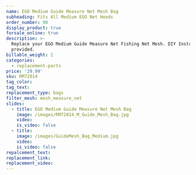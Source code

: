 ```yaml
---
name: EGO Medium Guide Measure Net Mesh Bag
subheading: Fits All Medium EGO Net Heads
order_number: 90
display_product: true
forsale_online: true
description: >-
  Replace your EGO Medium Guide Measure Net Fishing Net Mesh. DIY Instructions
  provided.
billable_weight: 2
categories:
  - replacement-parts
price: '29.99'
sku: RM72014
tag_color:
tag_text:
replacement_type: bags
filter_mesh: mesh_measure_net
slides:
  - title: EGO Medium Guide Measure Net Mesh Bag
    image: /images/RM72014_M_Guide_Mesh_Bag.jpg
    video:
    is_video: false
  - title:
    image: /images/GuideMesh_Bag_Medium.jpg
    video:
    is_video: false
repalcement_text:
replacement_link:
replacement_video:
---
```

